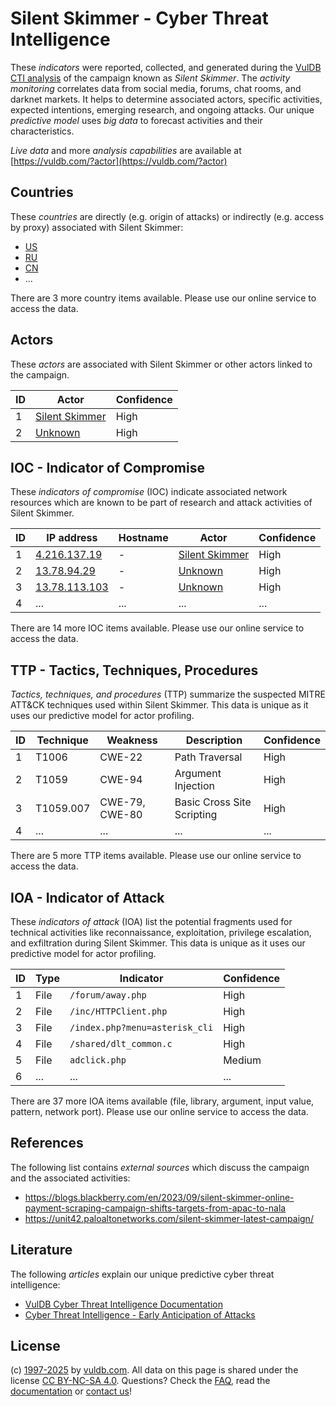 # Silent Skimmer - Cyber Threat Intelligence

These _indicators_ were reported, collected, and generated during the [VulDB CTI analysis](https://vuldb.com/?kb.cti) of the campaign known as _Silent Skimmer_. The _activity monitoring_ correlates data from social media, forums, chat rooms, and darknet markets. It helps to determine associated actors, specific activities, expected intentions, emerging research, and ongoing attacks. Our unique _predictive model_ uses _big data_ to forecast activities and their characteristics.

_Live data_ and more _analysis capabilities_ are available at [https://vuldb.com/?actor](https://vuldb.com/?actor)

## Countries

These _countries_ are directly (e.g. origin of attacks) or indirectly (e.g. access by proxy) associated with Silent Skimmer:

* [US](https://vuldb.com/?country.us)
* [RU](https://vuldb.com/?country.ru)
* [CN](https://vuldb.com/?country.cn)
* ...

There are 3 more country items available. Please use our online service to access the data.

## Actors

These _actors_ are associated with Silent Skimmer or other actors linked to the campaign.

ID | Actor | Confidence
-- | ----- | ----------
1 | [Silent Skimmer](https://vuldb.com/?actor.silent_skimmer) | High
2 | [Unknown](https://vuldb.com/?actor.unknown) | High

## IOC - Indicator of Compromise

These _indicators of compromise_ (IOC) indicate associated network resources which are known to be part of research and attack activities of Silent Skimmer.

ID | IP address | Hostname | Actor | Confidence
-- | ---------- | -------- | ----- | ----------
1 | [4.216.137.19](https://vuldb.com/?ip.4.216.137.19) | - | [Silent Skimmer](https://vuldb.com/?actor.silent_skimmer) | High
2 | [13.78.94.29](https://vuldb.com/?ip.13.78.94.29) | - | [Unknown](https://vuldb.com/?actor.unknown) | High
3 | [13.78.113.103](https://vuldb.com/?ip.13.78.113.103) | - | [Unknown](https://vuldb.com/?actor.unknown) | High
4 | ... | ... | ... | ...

There are 14 more IOC items available. Please use our online service to access the data.

## TTP - Tactics, Techniques, Procedures

_Tactics, techniques, and procedures_ (TTP) summarize the suspected MITRE ATT&CK techniques used within Silent Skimmer. This data is unique as it uses our predictive model for actor profiling.

ID | Technique | Weakness | Description | Confidence
-- | --------- | -------- | ----------- | ----------
1 | T1006 | CWE-22 | Path Traversal | High
2 | T1059 | CWE-94 | Argument Injection | High
3 | T1059.007 | CWE-79, CWE-80 | Basic Cross Site Scripting | High
4 | ... | ... | ... | ...

There are 5 more TTP items available. Please use our online service to access the data.

## IOA - Indicator of Attack

These _indicators of attack_ (IOA) list the potential fragments used for technical activities like reconnaissance, exploitation, privilege escalation, and exfiltration during Silent Skimmer. This data is unique as it uses our predictive model for actor profiling.

ID | Type | Indicator | Confidence
-- | ---- | --------- | ----------
1 | File | `/forum/away.php` | High
2 | File | `/inc/HTTPClient.php` | High
3 | File | `/index.php?menu=asterisk_cli` | High
4 | File | `/shared/dlt_common.c` | High
5 | File | `adclick.php` | Medium
6 | ... | ... | ...

There are 37 more IOA items available (file, library, argument, input value, pattern, network port). Please use our online service to access the data.

## References

The following list contains _external sources_ which discuss the campaign and the associated activities:

* https://blogs.blackberry.com/en/2023/09/silent-skimmer-online-payment-scraping-campaign-shifts-targets-from-apac-to-nala
* https://unit42.paloaltonetworks.com/silent-skimmer-latest-campaign/

## Literature

The following _articles_ explain our unique predictive cyber threat intelligence:

* [VulDB Cyber Threat Intelligence Documentation](https://vuldb.com/?kb.cti)
* [Cyber Threat Intelligence - Early Anticipation of Attacks](https://www.scip.ch/en/?labs.20201022)

## License

(c) [1997-2025](https://vuldb.com/?kb.changelog) by [vuldb.com](https://vuldb.com/?kb.about). All data on this page is shared under the license [CC BY-NC-SA 4.0](https://creativecommons.org/licenses/by-nc-sa/4.0/). Questions? Check the [FAQ](https://vuldb.com/?kb.faq), read the [documentation](https://vuldb.com/?kb) or [contact us](https://vuldb.com/?contact)!
